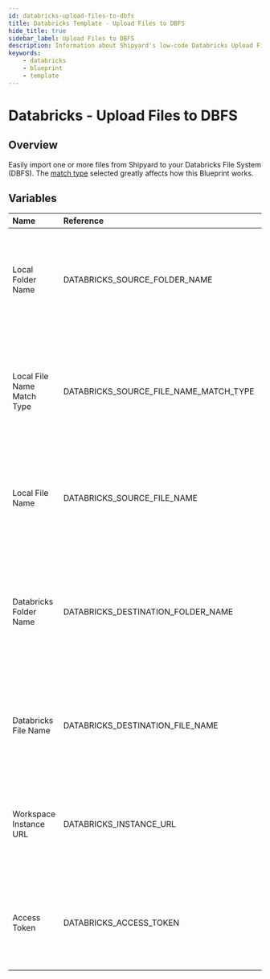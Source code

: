 ```yaml
---
id: databricks-upload-files-to-dbfs
title: Databricks Template - Upload Files to DBFS
hide_title: true
sidebar_label: Upload Files to DBFS
description: Information about Shipyard's low-code Databricks Upload Files to DBFS blueprint. Easily import one or more files from Shipyard to your Databricks File System (DBFS). 
keywords:
    - databricks
    - blueprint
    - template
---
```


# Databricks - Upload Files to DBFS

## Overview
Easily import one or more files from Shipyard to your Databricks File System (DBFS). The [match type](https://www.shipyardapp.com/docs/reference/blueprint-library/match-type/) selected greatly affects how this Blueprint works.


## Variables

| Name | Reference | Type | Required | Default | Options | Description |
|:-----|:----------|:-----|:---------|:--------|:--------|:------------|
| Local Folder Name | DATABRICKS_SOURCE_FOLDER_NAME  | Alphanumeric |:heavy_minus_sign: | `-` | - | Name of the local folder on Shipyard to upload the target file from. If left blank, will look in the home directory. |
| Local File Name Match Type | DATABRICKS_SOURCE_FILE_NAME_MATCH_TYPE  | Select |:white_check_mark: | `exact_match` | Exact Match: `exact_match`<br></br><br></br>Regex Match: `regex_match`<br></br><br></br> | Determines if the text in "Local File Name" will look for one file with exact match, or multiple files using regex. |
| Local File Name | DATABRICKS_SOURCE_FILE_NAME  | Alphanumeric |:white_check_mark: | `-` | - | Name of the target file on Shipyard. Can be regex if "Match Type" is set accordingly. |
| Databricks Folder Name | DATABRICKS_DESTINATION_FOLDER_NAME  | Alphanumeric |:heavy_minus_sign: | `-` | - | Name of the folder where you want to upload the local file(s) in the Databricks File System (DBFS). If left blank, uploads to /FileStore/. |
| Databricks File Name | DATABRICKS_DESTINATION_FILE_NAME  | Alphanumeric |:heavy_minus_sign: | `-` | - | What to name the file(s) being uploaded. If left blank, defaults to the original file name(s). |
| Workspace Instance URL | DATABRICKS_INSTANCE_URL  | Alphanumeric |:white_check_mark: | `-` | - | The subdomain, domain, and top-level domain (TLD) of your Databricks Workspace URL. |
| Access Token | DATABRICKS_ACCESS_TOKEN  | Password |:white_check_mark: | `-` | - | The personal access token associated with the provided Workspace Instance. |


